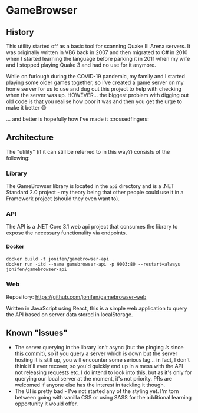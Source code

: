 # GameBrowser

## History

This utility started off as a basic tool for scanning Quake III Arena servers. It was originally written in VB6 back in 2007 and then migrated to C# in 2010 when I started learning the language before parking it in 2011 when my wife and I stopped playing Quake 3 and had no use for it anymore.

While on furlough during the COVID-19 pandemic, my family and I started playing some older games together, so I've created a game server on my home server for us to use and dug out this project to help with checking when the server was up. HOWEVER... the biggest problem with digging out old code is that you realise how poor it was and then you get the urge to make it better 😄

... and better is hopefully how I've made it :crossedfingers:

## Architecture

The "utility" (if it can still be referred to in this way?) consists of the following:

### Library

The GameBrowser library is located in the `api` directory and is a .NET Standard 2.0 project - my theory being that other people could use it in a Framework project (should they even want to).

### API

The API is a .NET Core 3.1 web api project that consumes the library to expose the necessary functionality via endpoints.

#### Docker

```
docker build -t jonifen/gamebrowser-api .
docker run -itd --name gamebrowser-api -p 9003:80 --restart=always jonifen/gamebrowser-api
```

### Web

Repository: https://github.com/jonifen/gamebrowser-web

Written in JavaScript using React, this is a simple web application to query the API based on server data stored in localStorage.

## Known "issues"

* The server querying in the library isn't async (but the pinging *is* since [this commit](https://github.com/jonifen/GameBrowser/commit/1ae8aedcf352dbb6272f38443378b9de1cc68c0b)), so if you query a server which is down but the server hosting it is still up, you will encounter some serious lag... in fact, I don't think it'll ever recover, so you'd quickly end up in a mess with the API not releasing requests etc. I do intend to look into this, but as it's only for querying our local server at the moment, it's not priority. PRs are welcomed if anyone else has the interest in tackling it though.
* The UI is pretty bad - I've not started any of the styling yet. I'm torn between going with vanilla CSS or using SASS for the additional learning opportunity it would offer.
